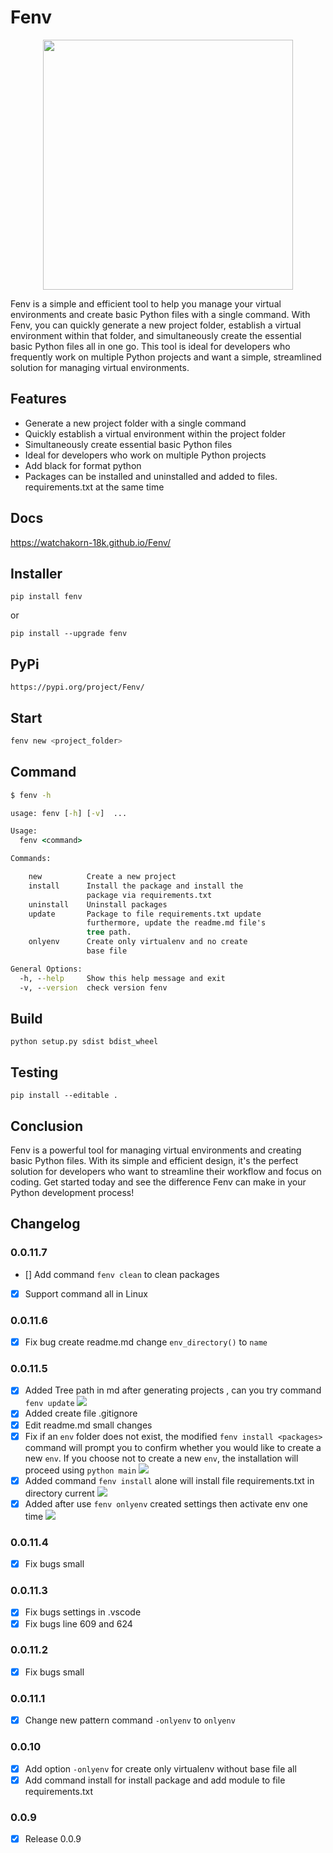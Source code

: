 # Fenv

<p align="center"><img src="https://cdn.discordapp.com/attachments/582486229594013696/1070509737529069689/New_Project_3.png" width=400></p>

Fenv is a simple and efficient tool to help you manage your virtual environments and create basic Python files with a single command. With Fenv, you can quickly generate a new project folder, establish a virtual environment within that folder, and simultaneously create the essential basic Python files all in one go. This tool is ideal for developers who frequently work on multiple Python projects and want a simple, streamlined solution for managing virtual environments.

## Features

- Generate a new project folder with a single command
- Quickly establish a virtual environment within the project folder
- Simultaneously create essential basic Python files
- Ideal for developers who work on multiple Python projects
- Add black for format python
- Packages can be installed and uninstalled and added to files. requirements.txt at the same time

## Docs

https://watchakorn-18k.github.io/Fenv/

## Installer

```
pip install fenv
```



or

```
pip install --upgrade fenv
```

## PyPi

```
https://pypi.org/project/Fenv/
```

## Start

```sh
fenv new <project_folder>
```

## Command

```cmd
$ fenv -h

usage: fenv [-h] [-v]  ...

Usage:
  fenv <command>

Commands:

    new          Create a new project
    install      Install the package and install the
                 package via requirements.txt
    uninstall    Uninstall packages
    update       Package to file requirements.txt update
                 furthermore, update the readme.md file's
                 tree path.
    onlyenv      Create only virtualenv and no create
                 base file

General Options:
  -h, --help     Show this help message and exit
  -v, --version  check version fenv
```

## Build

```
python setup.py sdist bdist_wheel
```

## Testing

```
pip install --editable .
```

## Conclusion

Fenv is a powerful tool for managing virtual environments and creating basic Python files. With its simple and efficient design, it's the perfect solution for developers who want to streamline their workflow and focus on coding. Get started today and see the difference Fenv can make in your Python development process!

## Changelog

### 0.0.11.7
- [] Add command `fenv clean` to clean packages
- [x] Support command all in Linux 

### 0.0.11.6

- [x] Fix bug create readme.md change `env_directory()` to `name`

### 0.0.11.5

- [x] Added Tree path in md after generating projects , can you try command `fenv update` ![](https://i.imgur.com/vDz2Gs0.gif)
- [x] Added create file .gitignore
- [x] Edit readme.md small changes
- [x] Fix if an `env` folder does not exist, the modified `fenv install <packages>` command will prompt you to confirm whether you would like to create a new `env`. If you choose not to create a new `env`, the installation will proceed using `python main` ![](https://i.imgur.com/M0shh8x.gif)
- [x] Added command `fenv install` alone will install file requirements.txt in directory current ![](https://i.imgur.com/cgApbCa.gif)
- [x] Added after use `fenv onlyenv` created settings then activate env one time ![](https://i.imgur.com/mwEUSrg.gif)

### 0.0.11.4

- [x] Fix bugs small

### 0.0.11.3

- [x] Fix bugs settings in .vscode
- [x] Fix bugs line 609 and 624

### 0.0.11.2

- [x] Fix bugs small

### 0.0.11.1

- [x] Change new pattern command `-onlyenv` to `onlyenv`

### 0.0.10

- [x] Add option `-onlyenv` for create only virtualenv without base file all
- [x] Add command install for install package and add module to file requirements.txt

### 0.0.9

- [x] Release 0.0.9
